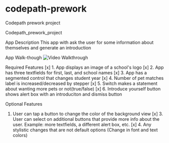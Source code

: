 # codepath-prework
Codepath prework project

Codepath_prework_project

App Description
This app with ask the user for some information about themselves and generate an introduction 

App Walk-though
<img src = 'https://i.imgur.com/C69q92b.gif' title = 'Video Walkthrough' width = '' alt = 'Video Walkthrough'> 

Required Features
[x] 1. App displays an image of a school's logo
[x] 2. App has three textfields for first, last, and school names
[x] 3. App has a segmented control that changes student year
[x] 4. Number of pet matches label is increased/decreased by stepper
[x] 5. Switch makes a statement about wanting more pets or not(true/false)
[x] 6. Introduce yourself button shows alert box with an introduciton and dismiss button

Optional Features
1. User can tap a button to change the color of the background view
[x]  3. User can select on additional buttons that provide more info about the user. Example: more textfields, a different alert box, etc.
[x]  4. Any stylistic changes that are not default options (Change in font and text colors)
